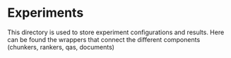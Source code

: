 # Experiments

This directory is used to store experiment configurations and results.
Here can be found the wrappers that connect the different components (chunkers, rankers, qas, documents)

